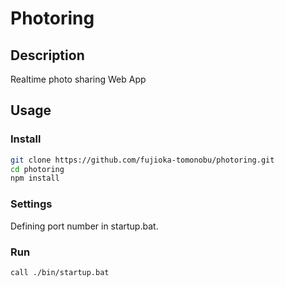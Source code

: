 Photoring
====

## Description
Realtime photo sharing Web App

## Usage
### Install
```sh
git clone https://github.com/fujioka-tomonobu/photoring.git
cd photoring
npm install
```

### Settings
Defining port number in startup.bat.

### Run
```sh
call ./bin/startup.bat
```